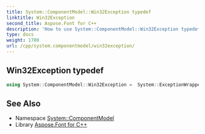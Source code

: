 ```yaml
---
title: System::ComponentModel::Win32Exception typedef
linktitle: Win32Exception
second_title: Aspose.Font for C++
description: 'How to use System::ComponentModel::Win32Exception typedef in C++.'
type: docs
weight: 1700
url: /cpp/system.componentmodel/win32exception/
---
```

## Win32Exception typedef




```cpp
using System::ComponentModel::Win32Exception =  System::ExceptionWrapper<Details_Win32Exception>
```

## See Also

* Namespace [System::ComponentModel](../)
* Library [Aspose.Font for C++](../../)
